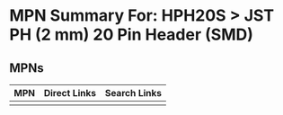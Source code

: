 



# MPN Summary For: HPH20S > JST PH (2 mm) 20 Pin Header (SMD)

## MPNs
  

|MPN|Direct Links|Search Links|
| :--- | :--- | :--- |
||||
